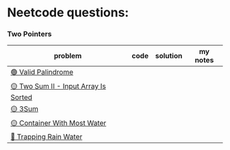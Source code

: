 # Neetcode questions:

### Two Pointers

| problem                                                                                                  | code | solution | my notes |
|----------------------------------------------------------------------------------------------------------|------|----------|----------|
| [🟢 Valid Palindrome](https://leetcode.com/problems/valid-palindrome/)                                   |
| [🟡 Two Sum II - Input Array Is Sorted](https://leetcode.com/problems/two-sum-ii-input-array-is-sorted/) |
| [🟡 3Sum](https://leetcode.com/problems/3sum/)                                                           |
| [🟡 Container With Most Water](https://leetcode.com/problems/container-with-most-water/)                 |
| [🔴 Trapping Rain Water](https://leetcode.com/problems/trapping-rain-water/)                             |